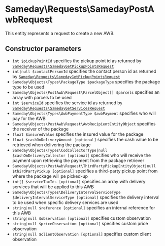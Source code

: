 # Sameday\Requests\SamedayPostAwbRequest

This entity represents a request to create a new AWB.

## Constructor parameters

- `int $pickupPointId` specifies the pickup point id as returned by [`Sameday\Requests\SamedayGetPickupPointsRequest`](SamedayGetPickupPointsRequest.md)
- `int|null $contactPersonId` specifies the contact person id as returned by [`Sameday\Requests\SamedayGetPickupPointsRequest`](SamedayGetPickupPointsRequest.md)
- `Sameday\Objects\Types\PackageType $packageType` specifies the package type to be used
- `Sameday\Objects\PostAwb\Request\ParcelObject[] $parcels` specifies an array with parcels to be used
- `int $serviceId` specifies the service id as returned by [`Sameday\Requests\SamedayGetServicesRequest`](SamedayGetServicesRequest.md)
- `Sameday\Objects\Types\AwbPaymentType $awbPayment` specifies who will pay for the AWB 
- `Sameday\Objects\PostAwb\Request\AwbRecipientEntityObject` specifies the receiver of the package
- `float $insuredValue` specifies the insured value for the package
- `float $cashOnDeliveryAmount [optional]` specifies the cash value to be retrieved when delivering the package
- `Sameday\Objects\Types\CodCollectorType|null $cashOnDeliveryCollector [optional]` specifies who will receive the payment upon retrieving the payment from the package retriever
- `Sameday\Objects\PostAwb\Request\ThirdPartyPickupEntityObject|null $thirdPartyPickup [optional]` specifies a third-party pickup point from where the package will pe picked-up
- `int[] $serviceTaxIds [optional]` specifies an array with delivery services that will be applied to this AWB
- `Sameday\Objects\Types\DeliveryIntervalServiceType $deliveryIntervalServiceType [optional]` specifies the delivery interval to be used when specific delivery services are used
- `string|null $reference [optional]` specifies an internal reference for this AWB
- `string|null $observation [optional]` specifies custom observation
- `string|null $priceObservation [optional]` specifies custom price observation
- `string|null $clientObservation [optional]` specifies custom client observation
